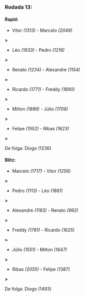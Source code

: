 ### Rodada 13:

#### Rapid:

* Vitor *(1313)*     -     Marcelo *(2049)*

 **>** 
* Léo *(1933)*     -     Pedro *(1216)*

 **>** 
* Renato *(1234)*     -     Alexandre *(1154)*

 **>** 
* Ricardo *(1771)*     -     Freddy *(1890)*

 **>** 
* Milton *(1889)*     -     Júlio *(1706)*

 **>** 
* Felipe *(1552)*     -     Ribas *(1623)*

 **>** 

De folga: Diogo (1236)

#### Blitz:

* Marcelo *(1717)*     -     Vitor *(1256)*

 **>** 
* Pedro *(1113)*     -     Léo *(1861)*

 **>** 
* Alexandre *(1183)*     -     Renato *(992)*

 **>** 
* Freddy *(1781)*     -     Ricardo *(1625)*

 **>** 
* Júlio *(1551)*     -     Milton *(1647)*

 **>** 
* Ribas *(2055)*     -     Felipe *(1387)*

 **>** 

De folga: Diogo (1493)

